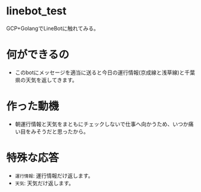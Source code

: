 # linebot_test
GCP+GolangでLineBotに触れてみる。

# 何ができるの
- このbotにメッセージを適当に送ると今日の運行情報(京成線と浅草線)と千葉県の天気を返してきます。

# 作った動機
- 朝運行情報と天気をまともにチェックしないで仕事へ向かうため、いつか痛い目をみそうだと思ったから。

# 特殊な応答
- `運行情報`: 運行情報だけ返します。
- `天気`: 天気だけ返します。
